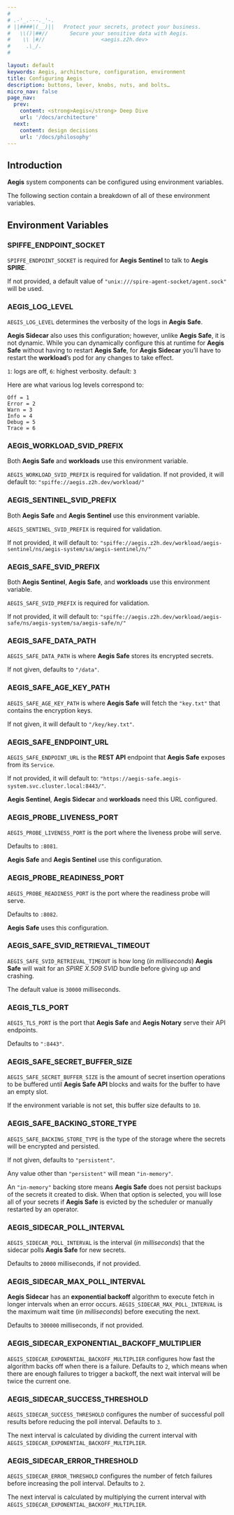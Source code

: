 ```yaml
---
#
# .-'_.---._'-.
# ||####|(__)||   Protect your secrets, protect your business.
#   \\()|##//       Secure your sensitive data with Aegis.
#    \\ |#//                  <aegis.z2h.dev>
#     .\_/.
#

layout: default
keywords: Aegis, architecture, configuration, environment
title: Configuring Aegis
description: buttons, lever, knobs, nuts, and bolts…
micro_nav: false
page_nav:
  prev:
    content: <strong>Aegis</strong> Deep Dive
    url: '/docs/architecture'
  next:
    content: design decisions
    url: '/docs/philosophy'
---
```


## Introduction

**Aegis** system components can be configured using environment variables.

The following section contain a breakdown of all of these environment variables.

## Environment Variables

### SPIFFE_ENDPOINT_SOCKET

`SPIFFE_ENDPOINT_SOCKET` is required for **Aegis Sentinel** to talk to
**Aegis SPIRE**.

If not provided, a default value of `"unix:///spire-agent-socket/agent.sock"`
will be used.

### AEGIS_LOG_LEVEL

`AEGIS_LOG_LEVEL` determines the verbosity of the logs in **Aegis Safe**.

**Aegis Sidecar** also uses this configuration; however, unlike **Aegis Safe**, 
it is not dynamic. While you can dynamically configure this at runtime for 
**Aegis Safe** without having to restart **Aegis Safe**, for **Aegis Sidecar** 
you’ll have to restart the **workload**’s pod for any changes to take effect.

`1`: logs are off, `6`: highest verbosity. default: `3`

Here are what various log levels correspond to:

```text
Off = 1
Error = 2
Warn = 3
Info = 4
Debug = 5
Trace = 6
```

### AEGIS_WORKLOAD_SVID_PREFIX

Both **Aegis Safe** and **workloads** use this environment variable.

`AEGIS_WORKLOAD_SVID_PREFIX` is required for validation. If not provided,
it will default to: `"spiffe://aegis.z2h.dev/workload/"`

### AEGIS_SENTINEL_SVID_PREFIX

Both **Aegis Safe** and **Aegis Sentinel** use this environment variable.

`AEGIS_SENTINEL_SVID_PREFIX` is required for validation.

If not provided, it will default to:
`"spiffe://aegis.z2h.dev/workload/aegis-sentinel/ns/aegis-system/sa/aegis-sentinel/n/"`

### AEGIS_SAFE_SVID_PREFIX

Both **Aegis Sentinel**, **Aegis Safe**, and **workloads** use this environment
variable.

`AEGIS_SAFE_SVID_PREFIX` is required for validation.

If not provided, it will default to:
`"spiffe://aegis.z2h.dev/workload/aegis-safe/ns/aegis-system/sa/aegis-safe/n/"`

### AEGIS_SAFE_DATA_PATH

`AEGIS_SAFE_DATA_PATH` is where **Aegis Safe** stores its encrypted secrets.

If not given, defaults to `"/data"`.

### AEGIS_SAFE_AGE_KEY_PATH

`AEGIS_SAFE_AGE_KEY_PATH` is where **Aegis Safe** will fetch the `"key.txt"`
that contains the encryption keys.

If not given, it will default to `"/key/key.txt"`.

### AEGIS_SAFE_ENDPOINT_URL

`AEGIS_SAFE_ENDPOINT_URL` is the **REST API** endpoint that **Aegis Safe**
exposes from its `Service`.

If not provided, it will default to:
`"https://aegis-safe.aegis-system.svc.cluster.local:8443/"`.

**Aegis Sentinel**, **Aegis Sidecar** and 
**workloads** need this URL configured.

### AEGIS_PROBE_LIVENESS_PORT

`AEGIS_PROBE_LIVENESS_PORT` is the port where the liveness probe
will serve.

Defaults to `:8081`.

**Aegis Safe** and **Aegis Sentinel** use this configuration.

### AEGIS_PROBE_READINESS_PORT

`AEGIS_PROBE_READINESS_PORT` is the port where the readiness probe
will serve.

Defaults to `:8082`.

**Aegis Safe** uses this configuration.

### AEGIS_SAFE_SVID_RETRIEVAL_TIMEOUT

`AEGIS_SAFE_SVID_RETRIEVAL_TIMEOUT` is how long (*in milliseconds*) **Aegis Safe**
will wait for an *SPIRE X.509 SVID* bundle before giving up and crashing.

The default value is `30000` milliseconds.

### AEGIS_TLS_PORT

`AEGIS_TLS_PORT` is the port that **Aegis Safe** and **Aegis Notary** 
serve their API endpoints.

Defaults to `":8443"`.

### AEGIS_SAFE_SECRET_BUFFER_SIZE

`AEGIS_SAFE_SECRET_BUFFER_SIZE` is the amount of secret insertion operations
to be buffered until **Aegis Safe API** blocks and waits for the buffer to have an
empty slot.

If the environment variable is not set, this buffer size defaults to `10`.

### AEGIS_SAFE_BACKING_STORE_TYPE

`AEGIS_SAFE_BACKING_STORE_TYPE` is the type of the storage where the secrets
will be encrypted and persisted.

If not given, defaults to `"persistent"`.

Any value other than `"persistent"` will mean `"in-memory"`.

An `"in-memory"` backing store means **Aegis Safe** does not persist backups
of the secrets it created to disk. When that option is selected, you will
lose all of your secrets if **Aegis Safe** is evicted by the scheduler or
manually restarted by an operator.

### AEGIS_SIDECAR_POLL_INTERVAL

`AEGIS_SIDECAR_POLL_INTERVAL` is the interval (*in milliseconds*) 
that the sidecar polls **Aegis Safe** for new secrets. 

Defaults to `20000` milliseconds, if not provided.

### AEGIS_SIDECAR_MAX_POLL_INTERVAL

**Aegis Sidecar** has an **exponential backoff** algorithm to execute fetch
in longer intervals when an error occurs. `AEGIS_SIDECAR_MAX_POLL_INTERVAL`
is the maximum wait time (*in milliseconds*) before executing the next.

Defaults to `300000` milliseconds, if not provided.

### AEGIS_SIDECAR_EXPONENTIAL_BACKOFF_MULTIPLIER

`AEGIS_SIDECAR_EXPONENTIAL_BACKOFF_MULTIPLIER` configures how fast the algorithm
backs off when there is a failure. Defaults to `2`, which means when there are
enough failures to trigger a backoff, the next wait interval will be twice the
current one.

### AEGIS_SIDECAR_SUCCESS_THRESHOLD

`AEGIS_SIDECAR_SUCCESS_THRESHOLD` configures the number of successful poll 
results before reducing the poll interval. Defaults to `3`.

The next interval is calculated by dividing the current interval with
`AEGIS_SIDECAR_EXPONENTIAL_BACKOFF_MULTIPLIER`.

### AEGIS_SIDECAR_ERROR_THRESHOLD

`AEGIS_SIDECAR_ERROR_THRESHOLD` configures the number of fetch failures before
increasing the poll interval. Defaults to `2`.

The next interval is calculated by multiplying the current interval with
`AEGIS_SIDECAR_EXPONENTIAL_BACKOFF_MULTIPLIER`.

